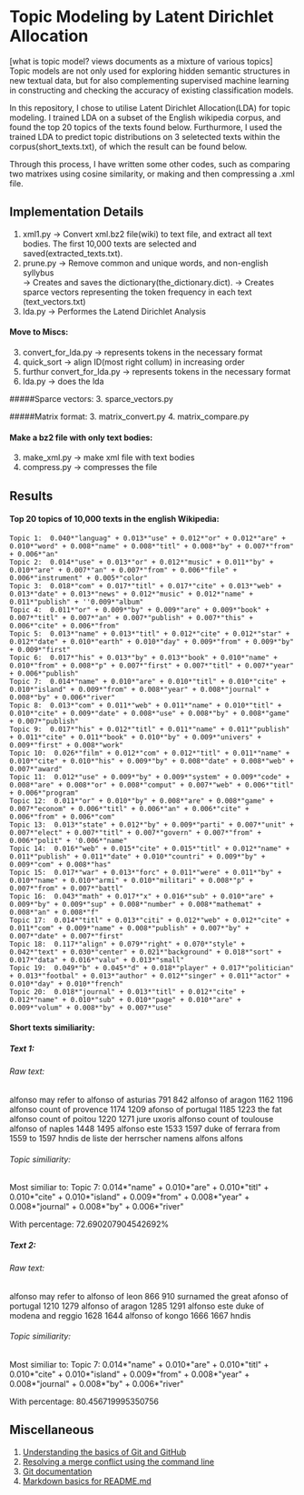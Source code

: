 # Topic Modeling by Latent Dirichlet Allocation

[what is topic model? views documents as a mixture of various topics]
Topic models are not only used for exploring hidden semantic structures in new textual data, but for also complementing supervised machine learning in constructing and checking the accuracy of existing classification models.

In this repository, I chose to utilise Latent Dirichlet Allocation(LDA) for topic modeling. I trained LDA on a subset of the English wikipedia corpus, and found the top 20 topics of the texts found below. Furthurmore, I used the trained LDA to predict topic distributions on 3 seletected texts within the corpus(short_texts.txt), of which the result can be found below.

Through this process, I have written some other codes, such as comparing two matrixes using cosine similarity, or making and then compressing a .xml file.

## Implementation Details

1. xml1.py -> Convert xml.bz2 file(wiki) to text file, and extract all text bodies. The first 10,000 texts are selected and saved(extracted_texts.txt).
2. prune.py -> Remove common and unique words, and non-english syllybus  
            -> Creates and saves the dictionary(the_dictionary.dict).
            -> Creates sparce vectors representing the token frequency in each text  (text_vectors.txt)
5. lda.py -> Performes the Latend Dirichlet Analysis

#### Move to Miscs:

3. convert_for_lda.py -> represents tokens in the necessary format  
4. quick_sort -> align ID(most right collum) in increasing order  
5. furthur convert_for_lda.py -> represents tokens in the necessary format  
6. lda.py -> does the lda

#####Sparce vectors:
3. sparce_vectors.py

#####Matrix format: 
3. matrix_convert.py
4. matrix_compare.py



#### Make a bz2 file with only text bodies:

3. make_xml.py -> make xml file with text bodies
4. compress.py -> compresses the file


## Results

#### Top 20 topics of 10,000 texts in the english Wikipedia:
```
Topic 1:  0.040*"languag" + 0.013*"use" + 0.012*"or" + 0.012*"are" + 0.010*"word" + 0.008*"name" + 0.008*"titl" + 0.008*"by" + 0.007*"from" + 0.006*"an"  
Topic 2:  0.014*"use" + 0.013*"or" + 0.012*"music" + 0.011*"by" + 0.010*"are" + 0.007*"an" + 0.007*"from" + 0.006*"file" + 0.006*"instrument" + 0.005*"color"  
Topic 3:  0.018*"com" + 0.017*"titl" + 0.017*"cite" + 0.013*"web" + 0.013*"date" + 0.013*"news" + 0.012*"music" + 0.012*"name" + 0.011*"publish" + ''0.009*"album"  
Topic 4:  0.011*"or" + 0.009*"by" + 0.009*"are" + 0.009*"book" + 0.007*"titl" + 0.007*"an" + 0.007*"publish" + 0.007*"this" + 0.006*"cite" + 0.006*"from"  
Topic 5:  0.013*"name" + 0.013*"titl" + 0.012*"cite" + 0.012*"star" + 0.012*"date" + 0.010*"earth" + 0.010*"day" + 0.009*"from" + 0.009*"by" + 0.009*"first"  
Topic 6:  0.017*"his" + 0.013*"by" + 0.013*"book" + 0.010*"name" + 0.010*"from" + 0.008*"p" + 0.007*"first" + 0.007*"titl" + 0.007*"year" + 0.006*"publish"  
Topic 7:  0.014*"name" + 0.010*"are" + 0.010*"titl" + 0.010*"cite" + 0.010*"island" + 0.009*"from" + 0.008*"year" + 0.008*"journal" + 0.008*"by" + 0.006*"river"  
Topic 8:  0.013*"com" + 0.011*"web" + 0.011*"name" + 0.010*"titl" + 0.010*"cite" + 0.009*"date" + 0.008*"use" + 0.008*"by" + 0.008*"game" + 0.007*"publish"  
Topic 9:  0.017*"his" + 0.012*"titl" + 0.011*"name" + 0.011*"publish" + 0.011*"cite" + 0.011*"book" + 0.010*"by" + 0.009*"univers" + 0.009*"first" + 0.008*"work"  
Topic 10:  0.026*"film" + 0.012*"com" + 0.012*"titl" + 0.011*"name" + 0.010*"cite" + 0.010*"his" + 0.009*"by" + 0.008*"date" + 0.008*"web" + 0.007*"award"  
Topic 11:  0.012*"use" + 0.009*"by" + 0.009*"system" + 0.009*"code" + 0.008*"are" + 0.008*"or" + 0.008*"comput" + 0.007*"web" + 0.006*"titl" + 0.006*"program"  
Topic 12:  0.011*"or" + 0.010*"by" + 0.008*"are" + 0.008*"game" + 0.007*"econom" + 0.006*"titl" + 0.006*"an" + 0.006*"cite" + 0.006*"from" + 0.006*"com"  
Topic 13:  0.013*"state" + 0.012*"by" + 0.009*"parti" + 0.007*"unit" + 0.007*"elect" + 0.007*"titl" + 0.007*"govern" + 0.007*"from" + 0.006*"polit" + '0.006*"name"  
Topic 14:  0.016*"web" + 0.015*"cite" + 0.015*"titl" + 0.012*"name" + 0.011*"publish" + 0.011*"date" + 0.010*"countri" + 0.009*"by" + 0.009*"com" + 0.008*"has"  
Topic 15:  0.017*"war" + 0.013*"forc" + 0.011*"were" + 0.011*"by" + 0.010*"name" + 0.010*"armi" + 0.010*"militari" + 0.008*"p" + 0.007*"from" + 0.007*"battl"  
Topic 16:  0.043*"math" + 0.017*"x" + 0.016*"sub" + 0.010*"are" + 0.009*"by" + 0.009*"sup" + 0.008*"number" + 0.008*"mathemat" + 0.008*"an" + 0.008*"f"  
Topic 17:  0.014*"titl" + 0.013*"citi" + 0.012*"web" + 0.012*"cite" + 0.011*"com" + 0.009*"name" + 0.008*"publish" + 0.007*"by" + 0.007*"date" + 0.007*"first"  
Topic 18:  0.117*"align" + 0.079*"right" + 0.070*"style" + 0.042*"text" + 0.030*"center" + 0.021*"background" + 0.018*"sort" + 0.017*"data" + 0.016*"valu" + 0.013*"small"  
Topic 19:  0.049*"b" + 0.045*"d" + 0.018*"player" + 0.017*"politician" + 0.013*"footbal" + 0.013*"author" + 0.012*"singer" + 0.011*"actor" + 0.010*"day" + 0.010*"french"  
Topic 20:  0.018*"journal" + 0.013*"titl" + 0.012*"cite" + 0.012*"name" + 0.010*"sub" + 0.010*"page" + 0.010*"are" + 0.009*"volum" + 0.008*"by" + 0.007*"use"  
```


#### Short texts similiarity:
##### Text 1:

###### Raw text:
alfonso may refer to alfonso of asturias 791 842 alfonso of aragon 1162 1196 alfonso count of provence 1174 1209 afonso of portugal 1185 1223 the fat alfonso count of poitou 1220 1271 jure uxoris alfonso count of toulouse alfonso of naples 1448 1495 alfonso este 1533 1597 duke of ferrara from 1559 to 1597 hndis de liste der herrscher namens alfons alfons

###### Topic similiarity:
Most similiar to:
Topic 7:  0.014*"name" + 0.010*"are" + 0.010*"titl" + 0.010*"cite" + 0.010*"island" + 0.009*"from" + 0.008*"year" + 0.008*"journal" + 0.008*"by" + 0.006*"river" 

With percentage: 72.690207904542692%

##### Text 2:
###### Raw text:
alfonso may refer to alfonso of leon 866 910 surnamed the great afonso of portugal 1210 1279 alfonso of aragon 1285 1291 alfonso este duke of modena and reggio 1628 1644 alfonso of kongo 1666 1667 hndis

###### Topic similiarity:
Most similiar to:
Topic 7:  0.014*"name" + 0.010*"are" + 0.010*"titl" + 0.010*"cite" + 0.010*"island" + 0.009*"from" + 0.008*"year" + 0.008*"journal" + 0.008*"by" + 0.006*"river" 

With percentage: 80.456719995350756


## Miscellaneous
1. [Understanding the basics of Git and GitHub](http://stackoverflow.com/questions/11816424/understanding-the-basics-of-git-and-github)
2. [Resolving a merge conflict using the command line](https://help.github.com/articles/resolving-a-merge-conflict-using-the-command-line/)
3. [Git documentation](https://git-scm.com/documentation)
4. [Markdown basics for README.md](https://guides.github.com/features/mastering-markdown/)


